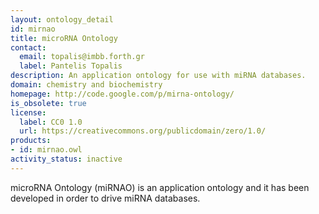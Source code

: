 ```yaml
---
layout: ontology_detail
id: mirnao
title: microRNA Ontology
contact:
  email: topalis@imbb.forth.gr
  label: Pantelis Topalis
description: An application ontology for use with miRNA databases.
domain: chemistry and biochemistry
homepage: http://code.google.com/p/mirna-ontology/
is_obsolete: true
license:
  label: CC0 1.0
  url: https://creativecommons.org/publicdomain/zero/1.0/
products:
- id: mirnao.owl
activity_status: inactive
---
```


microRNA Ontology (miRNAO) is an application ontology and it has been developed in order to drive miRNA databases.
